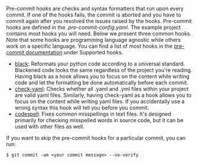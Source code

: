 Pre-commit hooks are checks and syntax formatters that run upon every commit. If one of
the hooks fails, the commit is aborted and you have to commit again after you resolved
the issues raised by the hooks. Pre-commit hooks are defined in the
*.pre-commit-config.yaml*. The example project contains most hooks you will need. Below
we present three common hooks. Note that some hooks are programming language agnostic
while others work on a specific language. You can find a list of most hooks in the
[pre-commit documentation](https://pre-commit.com/index.html) under Supported hooks.

- [black](https://github.com/psf/black): Reformats your python code according to a
  universal standard. Blackened code looks the same regardless of the project you're
  reading. Having black as a hook allows you to focus on the content while writing code
  and let the formatting be done automatically before each commit.
- [check-yaml](https://github.com/pre-commit/pre-commit-hooks): Checks whether all
  .yaml and .yml files within your project are valid yaml files. Similarly, having
  check-yaml as a hook allows you to focus on the content while writing yaml files.
  If you accidentally use a wrong syntax this hook will tell you before you commit.
- [codespell](https://github.com/codespell-project/codespell): Fixes common
  misspellings in text files. It's designed primarily for checking misspelled words in
  source code, but it can be used with other files as well.

If you want to skip the pre-commit hooks for a particular commit, you can run:

```console
$ git commit -am <your commit message> --no-verify
```
